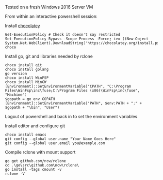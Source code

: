Tested on a fresh Windows 2016 Server VM

From within an interactive powershell session:

Install [chocolatey](https://chocolatey.org/install)

```
Get-ExecutionPolicy # Check it doesn't say restricted
Set-ExecutionPolicy Bypass -Scope Process -Force; iex ((New-Object System.Net.WebClient).DownloadString('https://chocolatey.org/install.ps1'))
choco
```

Install go, git and libraries needed by rclone

```
choco install git
choco install golang
go version
choco install WinFSP
choco install MinGW
[Environment]::SetEnvironmentVariable("CPATH", "C:\Program Files\WinFsp\inc\fuse;C:\Program Files (x86)\WinFsp\inc\fuse", "Machine")
$gopath = go env GOPATH
[Environment]::SetEnvironmentVariable("PATH", $env:PATH + ";" + $gopath + "\bin", "User")
```

Logout of powershell and back in to set the environment variables

Install editor and configure git

```
choco install emacs
git config --global user.name "Your Name Goes Here"
git config --global user.email you@example.com
```

Compile rclone with mount support

```
go get github.com/ncw/rclone
cd .\go\src\github.com\ncw\rclone\
go install -tags cmount -v
rclone -V
```
